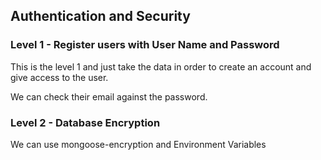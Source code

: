## Authentication and Security

### Level 1 - Register users with User Name and Password

This is the level 1 and just take the data in order to create an account and give access to the user.

We can check their email against the password.

### Level 2 - Database Encryption

We can use mongoose-encryption and Environment Variables
